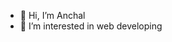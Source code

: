 - 👋 Hi, I’m Anchal
- 👀 I’m interested in web developing

<!---
anchalcpu/anchalcpu is a ✨ special ✨ repository because its `README.md` (this file) appears on your GitHub profile.
You can click the Preview link to take a look at your changes.
--->
